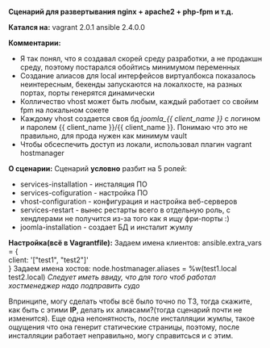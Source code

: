 **Сценарий для развертывания nginx + apache2 + php-fpm и т.д.**

**Катался на:**
vagrant 2.0.1
ansible 2.4.0.0

**Комментарии:** 
 - Я так понял, что я создавал скорей среду разработки, а не продакшн среду, поэтому постарался обойтись минимумом переменных
 - Создание алиасов для local интерфейсов виртуалбокса показалось неинтересным, бекенды запускаются на локалхосте, на разных портах, порты генерятся динамически
 - Колличество vhost может быть любым, каждый работает со свойим fpm на локальном сокете
 - Каждому vhost создается своя бд *joomla_{{ client_name }}* с логином и паролем {{ client_name }}/{{ client_name }}. Понимаю что это не правильно, для прода нужен как минимум vault
 - Чтобы обсеспечить доступ из локали, использовал плагин vagrant hostmanager
 
**О сценарии:**
 Сценарий **условно** разбит на 5 ролей:
 
 - services-installation - инсталяция ПО
 - services-cofiguration - настройка ПО 
 - vhost-configuration - конфигурация и настройка веб-серверов
 - services-restart - вынес рестарты всего в отдельную роль, c хендлерами не получится из-за того как я ищу фри-порты :)
 - joomla-installation - создает БД и инсталит жумлу


**Настройка(всё в Vagrantfile):**
Задаем имена клиентов:
    ansible.extra_vars = {                                                                                                                                                                                                                     
        client: '["test1", "test2"]'                                                                                                                                                                                                           
    }
Задаем имена хостов:
	node.hostmanager.aliases = %w(test1.local test2.local)
*Следует иметь ввиду, что для того чтоб работал хостменеджер надо подправить судо*

Впринципе, могу сделать чтобы всё было точно по ТЗ, тогда скажите, как быть с этими **IP**, делать их алиасами?(тогда сценарий почти не изменится).
Еще одна непонятность, после инсталляции жумлы, такое ощущения что она генерит статические страницы, поэтому, после инсталляции работает неправильно, могу справитсься и с этим.
